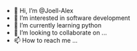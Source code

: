 - 👋 Hi, I’m @Joell-Alex
- 👀 I’m interested in software development
- 🌱 I’m currently learning python
- 💞️ I’m looking to collaborate on ...
- 📫 How to reach me ...

<!---
Joell-Alex/Joell-Alex is a ✨ special ✨ repository because its `README.md` (this file) appears on your GitHub profile.
You can click the Preview link to take a look at your changes.
--->
